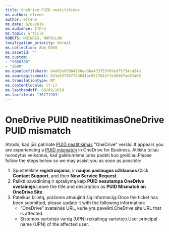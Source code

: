 ```yaml
---
title: OneDrive PUID neatitikimas
ms.author: efrene
author: efrene
ms.date: 8/8/2019
ms.audience: ITPro
ms.topic: article
ROBOTS: NOINDEX, NOFOLLOW
localization_priority: Normal
ms.collection: Adm_O365
ms.assetid: ''
ms.custom:
- "9000700"
- "2600"
ms.openlocfilehash: b4dd2e85084186ea86a433755f69e975734ca54b
ms.sourcegitcommit: 631e527967f4d641bc9227642ffe38967ae87a00
ms.translationtype: MT
ms.contentlocale: lt-LT
ms.lasthandoff: 08/09/2019
ms.locfileid: "36271903"
---
```

# <a name="onedrive-puid-mismatch"></a><span data-ttu-id="d9db7-102">OneDrive PUID neatitikimas</span><span class="sxs-lookup"><span data-stu-id="d9db7-102">OneDrive PUID mismatch</span></span>
<span data-ttu-id="d9db7-103">Atrodo, kad jūs patiriate [PUID neatitikimas](https://docs.microsoft.com/sharepoint/support/administration/access-denied-or-need-permission-error-sharepoint-online-or-onedrive-for-business#when-accessing-a-onedrive-site) "OneDrive" verslui.</span><span class="sxs-lookup"><span data-stu-id="d9db7-103">It appears you are experiencing a [PUID mismatch](https://docs.microsoft.com/sharepoint/support/administration/access-denied-or-need-permission-error-sharepoint-online-or-onedrive-for-business#when-accessing-a-onedrive-site) in OneDrive for Business.</span></span> <span data-ttu-id="d9db7-104">Atlikite toliau nurodytus veiksmus, kad galėtumėme jums padėti kuo greičiau:</span><span class="sxs-lookup"><span data-stu-id="d9db7-104">Please follow the steps below so we may assist you as soon as possible:</span></span>

1. <span data-ttu-id="d9db7-105">Spustelėkite **registruojama**, ir **naujos paslaugos užklausos**.</span><span class="sxs-lookup"><span data-stu-id="d9db7-105">Click **Contact Support**, and then **New Service Request**.</span></span>
2. <span data-ttu-id="d9db7-106">Palikti pavadinimą ir aprašymą kaip **PUID nesutampa OneDrive svetainėje**.</span><span class="sxs-lookup"><span data-stu-id="d9db7-106">Leave the title and description as **PUID Mismatch on OneDrive Site**.</span></span>
3. <span data-ttu-id="d9db7-107">Pateikus bilietą, prašome atnaujinti šią informaciją:</span><span class="sxs-lookup"><span data-stu-id="d9db7-107">Once the ticket has been submitted, please update it with the following information:</span></span>
    - <span data-ttu-id="d9db7-108">"OneDrive" svetainės URL, kurie yra paveikti.</span><span class="sxs-lookup"><span data-stu-id="d9db7-108">OneDrive site URL that is affected.</span></span>
    - <span data-ttu-id="d9db7-109">Sistemos vartotojo vardą (UPN) reikalingą vartotojo.</span><span class="sxs-lookup"><span data-stu-id="d9db7-109">User principal name (UPN) of the affected user.</span></span>



